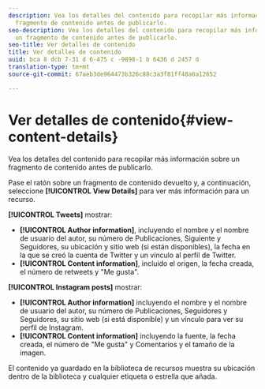 ```yaml
---
description: Vea los detalles del contenido para recopilar más información sobre un
  fragmento de contenido antes de publicarlo.
seo-description: Vea los detalles del contenido para recopilar más información sobre
  un fragmento de contenido antes de publicarlo.
seo-title: Ver detalles de contenido
title: Ver detalles de contenido
uuid: bca 8 dcb 7-31 d 6-475 c -9898-1 b 6436 d 2457 d
translation-type: tm+mt
source-git-commit: 67aeb3de964473b326c88c3a3f81ff48a6a12652

---
```



# Ver detalles de contenido{#view-content-details}

Vea los detalles del contenido para recopilar más información sobre un fragmento de contenido antes de publicarlo.

Pase el ratón sobre un fragmento de contenido devuelto y, a continuación, seleccione **[!UICONTROL View Details]** para ver más información para un recurso.

**[!UICONTROL Tweets]** mostrar:

* **[!UICONTROL Author information]**, incluyendo el nombre y el nombre de usuario del autor, su número de Publicaciones, Siguiente y Seguidores, su ubicación y sitio web (si están disponibles), la fecha en la que se creó la cuenta de Twitter y un vínculo al perfil de Twitter.
* **[!UICONTROL Content information]**, incluido el origen, la fecha creada, el número de retweets y "Me gusta".

**[!UICONTROL Instagram posts]** mostrar:

* **[!UICONTROL Author information]** incluyendo el nombre y el nombre de usuario del autor, su número de Publicaciones, Seguidores y Seguidores, su sitio web (si está disponible) y un vínculo para ver su perfil de Instagram.
* **[!UICONTROL Content information]** incluyendo la fuente, la fecha creada, el número de "Me gusta" y Comentarios y el tamaño de la imagen.

El contenido ya guardado en la biblioteca de recursos muestra su ubicación dentro de la biblioteca y cualquier etiqueta o estrella que añada.
